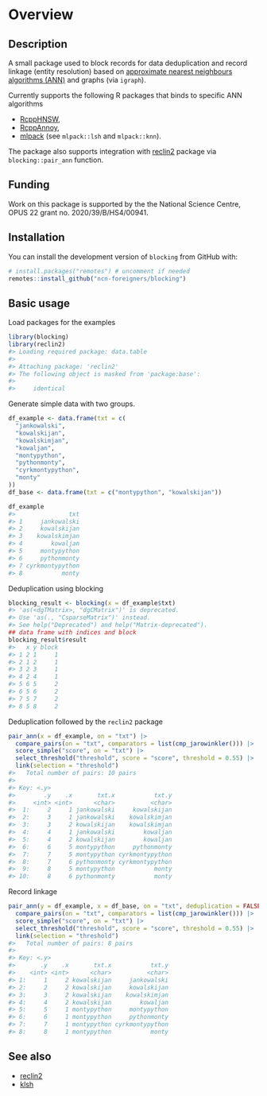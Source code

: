 
# Overview

## Description

A small package used to block records for data deduplication and record
linkage (entity resolution) based on [approximate nearest neighbours
algorithms (ANN)](https://en.wikipedia.org/wiki/Nearest_neighbor_search)
and graphs (via `igraph`).

Currently supports the following R packages that binds to specific ANN
algorithms

- [RcppHNSW](https://cran.r-project.org/package=RcppHNSW),
- [RcppAnnoy](https://cran.r-project.org/package=RcppAnnoy),
- [mlpack](https://cran.r-project.org/package=RcppAnnoy) (see
  `mlpack::lsh` and `mlpack::knn`).

The package also supports integration with
[reclin2](https://cran.r-project.org/package=reclin2) package via
`blocking::pair_ann` function.

## Funding

Work on this package is supported by the the National Science Centre,
OPUS 22 grant no. 2020/39/B/HS4/00941.

## Installation

You can install the development version of `blocking` from GitHub with:

``` r
# install.packages("remotes") # uncomment if needed
remotes::install_github("ncn-foreigners/blocking")
```

## Basic usage

Load packages for the examples

``` r
library(blocking)
library(reclin2)
#> Loading required package: data.table
#> 
#> Attaching package: 'reclin2'
#> The following object is masked from 'package:base':
#> 
#>     identical
```

Generate simple data with two groups.

``` r
df_example <- data.frame(txt = c(
  "jankowalski",
  "kowalskijan",
  "kowalskimjan",
  "kowaljan",
  "montypython",
  "pythonmonty",
  "cyrkmontypython",
  "monty"
))
df_base <- data.frame(txt = c("montypython", "kowalskijan"))

df_example
#>               txt
#> 1     jankowalski
#> 2     kowalskijan
#> 3    kowalskimjan
#> 4        kowaljan
#> 5     montypython
#> 6     pythonmonty
#> 7 cyrkmontypython
#> 8           monty
```

Deduplication using blocking

``` r
blocking_result <- blocking(x = df_example$txt)
#> 'as(<dgTMatrix>, "dgCMatrix")' is deprecated.
#> Use 'as(., "CsparseMatrix")' instead.
#> See help("Deprecated") and help("Matrix-deprecated").
## data frame with indices and block 
blocking_result$result
#>   x y block
#> 1 2 1     1
#> 2 1 2     1
#> 3 2 3     1
#> 4 2 4     1
#> 5 6 5     2
#> 6 5 6     2
#> 7 5 7     2
#> 8 5 8     2
```

Deduplication followed by the `reclin2` package

``` r
pair_ann(x = df_example, on = "txt") |>
  compare_pairs(on = "txt", comparators = list(cmp_jarowinkler())) |>
  score_simple("score", on = "txt") |>
  select_threshold("threshold", score = "score", threshold = 0.55) |>
  link(selection = "threshold")
#>   Total number of pairs: 10 pairs
#> 
#> Key: <.y>
#>        .y    .x       txt.x           txt.y
#>     <int> <int>      <char>          <char>
#>  1:     2     1 jankowalski     kowalskijan
#>  2:     3     1 jankowalski    kowalskimjan
#>  3:     3     2 kowalskijan    kowalskimjan
#>  4:     4     1 jankowalski        kowaljan
#>  5:     4     2 kowalskijan        kowaljan
#>  6:     6     5 montypython     pythonmonty
#>  7:     7     5 montypython cyrkmontypython
#>  8:     7     6 pythonmonty cyrkmontypython
#>  9:     8     5 montypython           monty
#> 10:     8     6 pythonmonty           monty
```

Record linkage

``` r
pair_ann(y = df_example, x = df_base, on = "txt", deduplication = FALSE) |>
  compare_pairs(on = "txt", comparators = list(cmp_jarowinkler())) |>
  score_simple("score", on = "txt") |>
  select_threshold("threshold", score = "score", threshold = 0.55) |>
  link(selection = "threshold")
#>   Total number of pairs: 8 pairs
#> 
#> Key: <.y>
#>       .y    .x       txt.x           txt.y
#>    <int> <int>      <char>          <char>
#> 1:     1     2 kowalskijan     jankowalski
#> 2:     2     2 kowalskijan     kowalskijan
#> 3:     3     2 kowalskijan    kowalskimjan
#> 4:     4     2 kowalskijan        kowaljan
#> 5:     5     1 montypython     montypython
#> 6:     6     1 montypython     pythonmonty
#> 7:     7     1 montypython cyrkmontypython
#> 8:     8     1 montypython           monty
```

## See also

- [reclin2](https://CRAN.R-project.org/package=reclin2)
- [klsh](https://CRAN.R-project.org/package=klsh)
